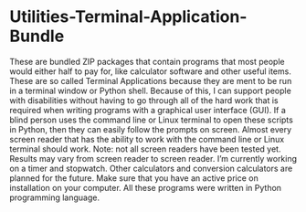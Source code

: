﻿# Utilities-Terminal-Application-Bundle
These are bundled ZIP packages that contain programs that most people would either half to pay for, like calculator software and other useful items. These are so called Terminal Applications because they are ment to be run in a terminal window or Python shell. Because of this, I can support people with disabilities without having to go through all of the hard work that is required when writing programs with a graphical user interface (GUI). If a blind person uses the command line or Linux terminal to open these scripts in Python, then they can easily follow the prompts on screen. Almost every screen reader that has the ability to work with the command line or Linux terminal should work. Note:  not all screen readers have been tested yet. Results may vary from screen reader to screen reader.  I’m currently working on a timer and stopwatch. Other calculators and conversion calculators are planned for the future.
Make sure that you have an active price on installation on your computer. All these programs were written in Python programming language.